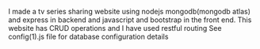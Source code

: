 I made a tv series sharing website using nodejs mongodb(mongodb atlas) and express in backend and javascript and bootstrap in the front end.
This website has CRUD operations and I have used restful routing
See config(1).js file for database configuration details